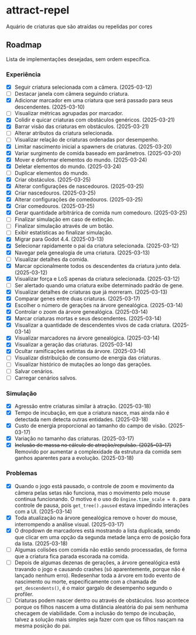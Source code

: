 # attract-repel
Aquário de criaturas que são atraídas ou repelidas por cores

## Roadmap

Lista de implementações desejadas, sem ordem específica.

### Experiência

- [x] Seguir criatura selecionada com a câmera. (2025-03-12)
- [ ] Destacar janela com câmera seguindo criatura.
- [x] Adicionar marcador em uma criatura que será passado para seus descendentes. (2025-03-10)
- [ ] Visualizar métricas agrupadas por marcador.
- [x] Colidir e quicar criaturas com obstáculos genéricos. (2025-03-21)
- [x] Barrar visão das criaturas em obstáculos. (2025-03-21)
- [ ] Alterar atributos da criatura selecionada.
- [ ] Visualizar relação de criaturas ordenadas por desempenho.
- [x] Limitar nascimento inicial a spawners de criaturas. (2025-03-20)
- [x] Variar surgimento de comida baseado em parâmetros. (2025-03-20)
- [x] Mover e deformar elementos do mundo. (2025-03-24)
- [x] Deletar elementos do mundo. (2025-03-24)
- [ ] Duplicar elementos do mundo.
- [x] Criar obstáculos. (2025-03-25)
- [x] Alterar configurações de nascedouros. (2025-03-25)
- [x] Criar nascedouros. (2025-03-25)
- [x] Alterar configurações de comedouros. (2025-03-25)
- [x] Criar comedouros. (2025-03-25)
- [x] Gerar quantidade arbitrárica de comida num comedouro. (2025-03-25)
- [ ] Finalizar simulação em caso de extinção.
- [ ] Finalizar simulação através de um botão.
- [ ] Exibir estatísticas ao finalizar simulação.
- [x] Migrar para Godot 4.4. (2025-03-13)
- [x] Selecionar rapidamente o pai da criatura selecionada. (2025-03-12)
- [x] Navegar pela genealogia de uma criatura. (2025-03-13)
- [ ] Visualizar detalhes da comida.
- [x] Marcar opcionalmente todos os descendentes da criatura junto dela. (2025-03-12)
- [x] Visualizar força e LoS apenas da criatura selecionada. (2025-03-12)
- [ ] Ser alertado quando uma criatura exibe determinado padrão de gene.
- [x] Visualizar detalhes de criaturas que já morreram. (2025-03-13)
- [x] Comparar genes entre duas criaturas. (2025-03-17)
- [x] Escolher o número de gerações na árvore genealógica. (2025-03-14)
- [x] Controlar o zoom da árvore genealógica. (2025-03-14)
- [x] Marcar criaturas mortas e seus descendentes. (2025-03-14)
- [x] Visualizar a quantidade de descendentes vivos de cada criatura. (2025-03-14)
- [x] Visualizar marcadores na árvore genealógica. (2025-03-14)
- [x] Visualizar a geração das criaturas. (2025-03-14)
- [x] Ocultar ramificações extintas da árvore. (2025-03-14)
- [ ] Visualizar distribuição de consumo de energia das criaturas.
- [ ] Visualizar histórico de mutações ao longo das gerações.
- [ ] Salvar cenários.
- [ ] Carregar cenários salvos.

### Simulação

- [x] Agressão entre criaturas similar à atração. (2025-03-18)
- [x] Tempo de incubação, em que a criatura nasce, mas ainda não é detectada nem detecta outras entidades. (2025-03-18)
- [x] Custo de energia proporcional ao tamanho do campo de visão. (2025-03-17)
- [x] Variação no tamanho das criaturas. (2025-03-17)
- [x] ~~Inclusão de massa no cálculo de atração/repulsão. (2025-03-17)~~ Removido por aumentar a complexidade da estrutura da comida sem ganhos aparentes para a evolução. (2025-03-18)

### Problemas

- [x] Quando o jogo está pausado, o controle de zoom e movimento da câmera pelas setas não funciona, mas o movimento pelo mouse continua funcionando. O motivo é o uso do `Engine.time_scale = 0.` para controle de pausa, pois `get_tree().paused` estava impedindo interações com a UI. (2025-03-14)
- [x] Toda atualização na árvore genealógica remove o hover do mouse, interrompendo a análise visual. (2025-03-17)
- [x] O dropdown de marcadores está mostrando a lista duplicada, sendo que clicar em uma opção da segunda metade lança erro de posição fora da lista. (2025-03-18)
- [ ] Algumas colisões com comida não estão sendo processadas, de forma que a criatura fica parada escorada na comida.
- [ ] Depois de algumas dezenas de gerações, a árvore genealógica está travando o jogo e causando crashes (só aparentemente, porque não é lançado nenhum erro). Redesenhar toda a árvore em todo evento de nascimento ou morte, especificamente com a chamada de `get_descendents()`, é o maior gargalo de desempenho segundo o profiler.
- [ ] Criaturas podem nascer dentro ou através de obstáculos. Isso acontece porque os filhos nascem a uma distância aleatória do pai sem nenhuma checagem de viabilidade. Com a inclusão do tempo de incubação, talvez a solução mais simples seja fazer com que os filhos nasçam na mesma posição do pai.